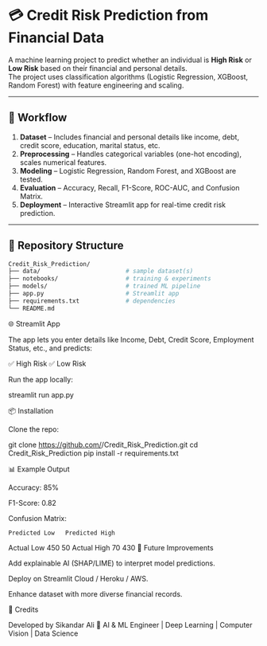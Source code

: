 # 💳 Credit Risk Prediction from Financial Data

A machine learning project to predict whether an individual is **High Risk** or **Low Risk** based on their financial and personal details.  
The project uses classification algorithms (Logistic Regression, XGBoost, Random Forest) with feature engineering and scaling.

---

## 🚀 Workflow

1. **Dataset** – Includes financial and personal details like income, debt, credit score, education, marital status, etc.  
2. **Preprocessing** – Handles categorical variables (one-hot encoding), scales numerical features.  
3. **Modeling** – Logistic Regression, Random Forest, and XGBoost are tested.  
4. **Evaluation** – Accuracy, Recall, F1-Score, ROC-AUC, and Confusion Matrix.  
5. **Deployment** – Interactive Streamlit app for real-time credit risk prediction.

---

## 📂 Repository Structure
```bash
Credit_Risk_Prediction/
├── data/                        # sample dataset(s)
├── notebooks/                   # training & experiments
├── models/                      # trained ML pipeline
├── app.py                       # Streamlit app
├── requirements.txt             # dependencies
└── README.md
````


🌐 Streamlit App

The app lets you enter details like Income, Debt, Credit Score, Employment Status, etc., and predicts:

✅ High Risk
✅ Low Risk

Run the app locally:

streamlit run app.py

📦 Installation

Clone the repo:

git clone https://github.com/<your-username>/Credit_Risk_Prediction.git
cd Credit_Risk_Prediction
pip install -r requirements.txt

📊 Example Output

Accuracy: 85%

F1-Score: 0.82

Confusion Matrix:

	Predicted Low	Predicted High
Actual Low	450	50
Actual High	70	430
🔮 Future Improvements

Add explainable AI (SHAP/LIME) to interpret model predictions.

Deploy on Streamlit Cloud / Heroku / AWS.

Enhance dataset with more diverse financial records.

🙌 Credits

Developed by Sikandar Ali
📌 AI & ML Engineer | Deep Learning | Computer Vision | Data Science
